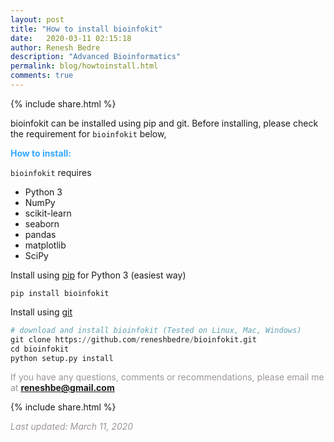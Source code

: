 ```yaml
---
layout: post
title: "How to install bioinfokit"
date:   2020-03-11 02:15:18
author: Renesh Bedre
description: "Advanced Bioinformatics"
permalink: blog/howtoinstall.html
comments: true
---
```


<p>
{% include  share.html %}
</p>

bioinfokit can be installed using pip and git. Before installing, please check the
requirement for `bioinfokit` below,

**<span style="color:#33a8ff">How to install:</span>**

`bioinfokit` requires
- Python 3
- NumPy
- scikit-learn
- seaborn
- pandas
- matplotlib
- SciPy

Install using <a href="https://pip.pypa.io/en/stable/installing/" target="_blank">pip</a> for Python 3 (easiest way)

```
pip install bioinfokit
```

Install using <a href="https://git-scm.com/book/en/v2/Getting-Started-Installing-Git" target="_blank">git</a>

```python
# download and install bioinfokit (Tested on Linux, Mac, Windows) 
git clone https://github.com/reneshbedre/bioinfokit.git
cd bioinfokit
python setup.py install
```

<span style="color:#9e9696">If you have any questions, comments or recommendations, please email me at
<b>reneshbe@gmail.com</b></span>

<p>
{% include  share.html %}
</p>


<span style="color:#9e9696"><i> Last updated: March 11, 2020</i> </span>